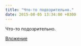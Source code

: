 ```yaml
---
title: "Что-то подозрительно."
date: 2015-08-05 13:34:00 +0300
---
```


Что-то подозрительно.

[Вложение](https://vk.com/photo41076938_375981115)
